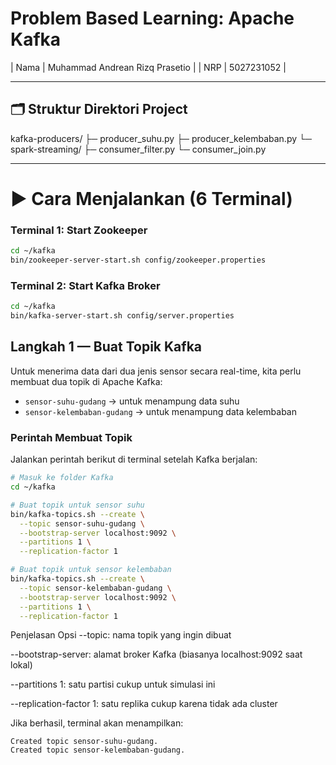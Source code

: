 # Problem Based Learning: Apache Kafka

| Nama | Muhammad Andrean Rizq Prasetio |
| NRP | 5027231052 |


---

## 🗂️ Struktur Direktori Project

kafka-producers/
├─ producer_suhu.py
├─ producer_kelembaban.py
└─ spark-streaming/
├─ consumer_filter.py
└─ consumer_join.py


---

# ▶️ Cara Menjalankan (6 Terminal)

### Terminal 1: Start Zookeeper
```bash
cd ~/kafka
bin/zookeeper-server-start.sh config/zookeeper.properties
```

### Terminal 2: Start Kafka Broker
```bash
cd ~/kafka
bin/kafka-server-start.sh config/server.properties
```

##  Langkah 1 — Buat Topik Kafka

Untuk menerima data dari dua jenis sensor secara real-time, kita perlu membuat dua topik di Apache Kafka:

- `sensor-suhu-gudang` → untuk menampung data suhu
- `sensor-kelembaban-gudang` → untuk menampung data kelembaban

###  Perintah Membuat Topik

Jalankan perintah berikut di terminal setelah Kafka berjalan:

```bash
# Masuk ke folder Kafka
cd ~/kafka

# Buat topik untuk sensor suhu
bin/kafka-topics.sh --create \
  --topic sensor-suhu-gudang \
  --bootstrap-server localhost:9092 \
  --partitions 1 \
  --replication-factor 1

# Buat topik untuk sensor kelembaban
bin/kafka-topics.sh --create \
  --topic sensor-kelembaban-gudang \
  --bootstrap-server localhost:9092 \
  --partitions 1 \
  --replication-factor 1
```

Penjelasan Opsi
--topic: nama topik yang ingin dibuat

--bootstrap-server: alamat broker Kafka (biasanya localhost:9092 saat lokal)

--partitions 1: satu partisi cukup untuk simulasi ini

--replication-factor 1: satu replika cukup karena tidak ada cluster

Jika berhasil, terminal akan menampilkan:

```
Created topic sensor-suhu-gudang.
Created topic sensor-kelembaban-gudang.
```

